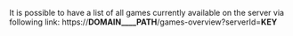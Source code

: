 It is possible to have a list of all games currently available on the server via following link: https://__DOMAIN____PATH__/games-overview?serverId=__KEY__